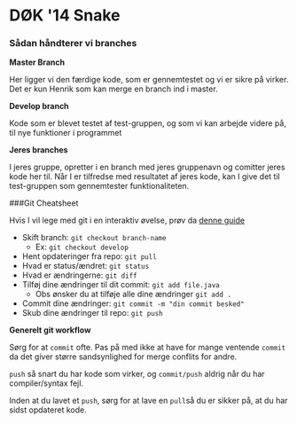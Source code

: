 # DØK '14 Snake
### Sådan håndterer vi branches
**Master Branch**

Her ligger vi den færdige kode, som er gennemtestet og vi er sikre på virker. Det er kun Henrik som kan merge en branch ind i master.

**Develop branch**

Kode som er blevet testet af test-gruppen, og som vi kan arbejde videre på, til nye funktioner i programmet

**Jeres branches**

I jeres gruppe, opretter i en branch med jeres gruppenavn og comitter jeres kode her til. Når I er tilfredse med resultatet af jeres kode, kan I give det til test-gruppen som gennemtester funktionaliteten.

###Git Cheatsheet

Hvis I vil lege med git i en interaktiv øvelse, prøv da [denne guide](https://try.github.io/levels/1/challenges/1)

- Skift branch: `git checkout branch-name`
  - Ex: `git checkout develop`
- Hent opdateringer fra repo: `git pull`
- Hvad er status/ændret: `git status`
- Hvad er ændringerne: `git diff`
- Tilføj dine ændringer til dit commit: `git add file.java`
  - Obs ønsker du at tilføje alle dine ændringer `git add .`
- Commit dine ændringer: `git commit -m "din commit besked"`
- Skub dine ændringer til repo: `git push`

**Generelt git workflow**

Sørg for at `commit` ofte. Pas på med ikke at have for mange ventende `commit` da det giver større sandsynlighed for merge conflits for andre. 

`push` så snart du har kode som virker, og `commit/push` aldrig når du har compiler/syntax fejl.

Inden at du lavet et `push`, sørg for at lave en `pull`så du er sikker på, at du har sidst opdateret kode.
